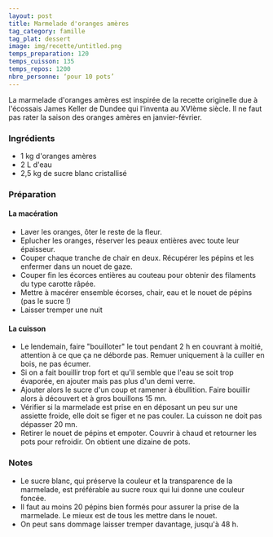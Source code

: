 ```yaml
---
layout: post
title: Marmelade d'oranges amères
tag_category: famille
tag_plat: dessert
image: img/recette/untitled.png
temps_preparation: 120
temps_cuisson: 135
temps_repos: 1200
nbre_personne: ‘pour 10 pots’
---
```

La marmelade d'oranges amères est inspirée de la recette originelle due à l'écossais James Keller de Dundee qui l'inventa au XVIème siècle. Il ne faut pas rater la saison des oranges amères en janvier-février.

### Ingrédients
* 1 kg d'oranges amères
* 2 L d'eau
* 2,5 kg de sucre blanc cristallisé

### Préparation
#### La macération
* Laver les oranges, ôter le reste de la fleur.
* Eplucher les oranges, réserver les peaux entières avec toute leur épaisseur.
* Couper chaque tranche de chair en deux. Récupérer les pépins et les enfermer dans un nouet de gaze.
* Couper fin les écorces entières au couteau pour obtenir des filaments du type carotte râpée.
* Mettre à macérer ensemble écorses, chair, eau et le nouet de pépins (pas le sucre !)
* Laisser tremper une nuit

#### La cuisson
* Le lendemain, faire "bouilloter" le tout pendant 2 h en couvrant à moitié, attention à ce que ça ne déborde pas. Remuer uniquement à la cuiller en bois, ne pas écumer.
* Si on a fait bouillir trop fort et qu'il semble que l'eau se soit trop évaporée, en ajouter mais pas plus d'un demi verre.
* Ajouter alors le sucre d'un coup et ramener à ébullition. Faire bouillir alors à découvert et à gros bouillons 15 mn.
* Vérifier si la marmelade est prise en en déposant un peu sur une assiette froide, elle doit se figer et ne pas couler. La cuisson ne doit pas dépasser 20 mn.
* Retirer le nouet de pépins et empoter. Couvrir à chaud et retourner les pots pour refroidir. On obtient une dizaine de pots.

### Notes
* Le sucre blanc, qui préserve la couleur et la transparence de la marmelade, est préférable au sucre roux qui lui donne une couleur foncée.
* Il faut au moins 20 pépins bien formés pour assurer la prise de la marmelade. Le mieux est de tous les mettre dans le nouet.
* On peut sans dommage laisser tremper davantage, jusqu'à 48 h.
